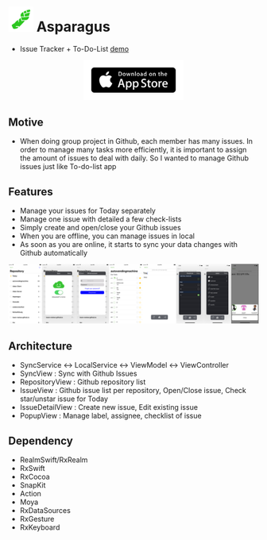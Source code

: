 # <a href="https://itunes.apple.com/us/app/asparagus/id1361881261?mt=8"><img src="/Screenshots/icon.png" width="50" height="50"/></a> Asparagus

- Issue Tracker + To-Do-List [demo](https://www.youtube.com/watch?v=JXu-ZqdqHZ0)

<p align="center"><a href="https://itunes.apple.com/us/app/asparagus/id1361881261?mt=8"><img src="Screenshots/app-store-badge.png" width="200" /></a></p>


## Motive

- When doing group project in Github, each member has many issues. In order to manage many tasks more efficiently, it is important to assign the amount of issues to deal with daily. So I wanted to manage Github issues just like To-do-list app


## Features

- Manage your issues for Today separately
- Manage one issue with detailed a few check-lists
- Simply create and open/close your Github issues
- When you are offline, you can manage issues in local
- As soon as you are online, it starts to sync your data changes with Github automatically


![Alt text](/Screenshots/allshots.png)


## Architecture

- SyncService <-> LocalService <-> ViewModel <-> ViewController
- SyncView : Sync with Github Issues
- RepositoryView : Github repository list
- IssueView : Github issue list per repository, Open/Close issue, Check star/unstar issue for Today
- IssueDetailView : Create new issue, Edit existing issue
- PopupView : Manage label, assignee, checklist of issue


## Dependency

- RealmSwift/RxRealm
- RxSwift
- RxCocoa
- SnapKit
- Action
- Moya
- RxDataSources
- RxGesture
- RxKeyboard
